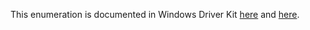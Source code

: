This enumeration is documented in Windows Driver Kit [here](https://learn.microsoft.com/en-us/windows-hardware/drivers/ddi/ntpoapi/ne-ntpoapi-_power_state_type) and [here](https://learn.microsoft.com/en-us/windows-hardware/drivers/ddi/wdm/ne-wdm-_power_state_type).
